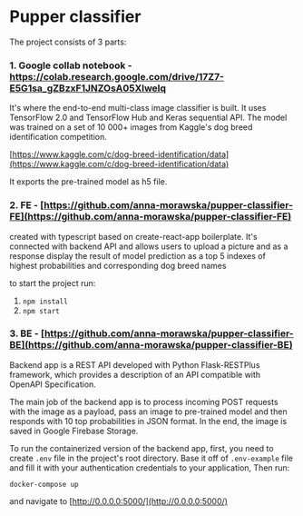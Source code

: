 # Pupper classifier

The project consists of 3 parts:

### 1. Google collab notebook - https://colab.research.google.com/drive/17Z7-E5G1sa_gZBzxF1JNZOsA05XIwelq

It's where the end-to-end multi-class image classifier is built. It uses TensorFlow 2.0 and TensorFlow Hub and Keras sequential API. The model was trained on a set of 10 000+ images from Kaggle's dog breed identification competition.

[https://www.kaggle.com/c/dog-breed-identification/data](https://www.kaggle.com/c/dog-breed-identification/data)

It exports the pre-trained model as h5 file.

### 2. FE - [https://github.com/anna-morawska/pupper-classifier-FE](https://github.com/anna-morawska/pupper-classifier-FE)

created with typescript based on create-react-app boilerplate. It's connected with backend API and allows users to upload a picture and as a response display the result of model prediction as a top 5 indexes of highest probabilities and corresponding dog breed names

to start the project run:

1. `npm install`
2. `npm start`

### 3. BE - [https://github.com/anna-morawska/pupper-classifier-BE](https://github.com/anna-morawska/pupper-classifier-BE)

Backend app is a REST API developed with Python Flask-RESTPlus framework, which provides a description of an API compatible with OpenAPI Specification.

The main job of the backend app is to process incoming POST requests with the image as a payload, pass an image to pre-trained model and then responds with 10 top probabilities in JSON format. In the end, the image is saved in Google Firebase Storage.

To run the containerized version of the backend app, first, you need to create `.env` file in the project's root directory. Base it off of `.env-example` file and fill it with your authentication credentials to your application, Then run:

`docker-compose up`

and navigate to [http://0.0.0.0:5000/](http://0.0.0.0:5000/)

